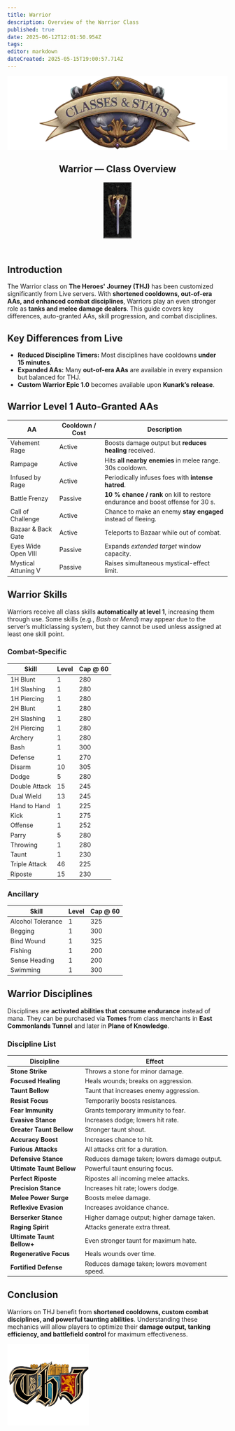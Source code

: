 ```yaml
---
title: Warrior
description: Overview of the Warrior Class
published: true
date: 2025-06-12T12:01:50.954Z
tags: 
editor: markdown
dateCreated: 2025-05-15T19:00:57.714Z
---
```


<article class="class-wrapper">
<header class="hero-card"><img src="/classes-and-abilities/statsandclasses.webp" alt="Classes & Stats Banner" class="hero-banner"><div class="title-card"><h1 class="hero-title"><span>Warrior — Class Overview</span></h1><img src="/classes-and-abilities/warrior.gif" alt="Warrior Flair" class="class-gif"></div></header>
<section class="intro"><h2>Introduction</h2><p>The Warrior class on <strong>The Heroes' Journey (THJ)</strong> has been customized significantly from Live servers. With <strong>shortened cooldowns, out-of-era AAs, and enhanced combat disciplines</strong>, Warriors play an even stronger role as <strong>tanks and melee damage dealers</strong>. This guide covers key differences, auto-granted AAs, skill progression, and combat disciplines.</p></section>
<section class="differences"><h2>Key Differences from Live</h2><ul><li><strong>Reduced Discipline Timers:</strong> Most disciplines have cooldowns <strong>under 15&nbsp;minutes</strong>.</li><li><strong>Expanded AAs:</strong> Many <strong>out-of-era AAs</strong> are available in every expansion but balanced for THJ.</li><li><strong>Custom Warrior Epic&nbsp;1.0</strong> becomes available upon <strong>Kunark’s release</strong>.</li></ul></section>
<section class="abilities"><h2>Warrior Level 1 Auto-Granted AAs</h2><table class="aa-table"><thead><tr><th>AA</th><th>Cooldown / Cost</th><th>Description</th></tr></thead><tbody><tr><td>Vehement Rage</td><td>Active</td><td>Boosts damage output but <strong>reduces healing</strong> received.</td></tr><tr><td>Rampage</td><td>Active</td><td>Hits <strong>all nearby enemies</strong> in melee range. 30s cooldown.</td></tr><tr><td>Infused by Rage</td><td>Active</td><td>Periodically infuses foes with <strong>intense hatred</strong>.</td></tr><tr><td>Battle Frenzy</td><td>Passive</td><td><strong>10&nbsp;% chance / rank</strong> on kill to restore endurance and boost offense for 30&nbsp;s.</td></tr><tr><td>Call of Challenge</td><td>Active</td><td>Chance to make an enemy <strong>stay engaged</strong> instead of fleeing.</td></tr><tr><td>Bazaar &amp; Back Gate</td><td>Active</td><td>Teleports to Bazaar while out of combat.</td></tr><tr><td>Eyes Wide Open&nbsp;VIII</td><td>Passive</td><td>Expands <em>extended target</em> window capacity.</td></tr><tr><td>Mystical Attuning&nbsp;V</td><td>Passive</td><td>Raises simultaneous mystical-effect limit.</td></tr></tbody></table></section>
<section class="skills"><h2>Warrior Skills</h2><p>Warriors receive all class skills <strong>automatically at level&nbsp;1</strong>, increasing them through use. Some skills (e.g., <em>Bash</em> or <em>Mend</em>) may appear due to the server’s multiclassing system, but they cannot be used unless assigned at least one skill point.</p><h3>Combat-Specific</h3><table class="skill-table"><thead><tr><th>Skill</th><th>Level</th><th>Cap @ 60</th></tr></thead><tbody><tr><td>1H Blunt</td><td>1</td><td>280</td></tr><tr><td>1H Slashing</td><td>1</td><td>280</td></tr><tr><td>1H Piercing</td><td>1</td><td>280</td></tr><tr><td>2H Blunt</td><td>1</td><td>280</td></tr><tr><td>2H Slashing</td><td>1</td><td>280</td></tr><tr><td>2H Piercing</td><td>1</td><td>280</td></tr><tr><td>Archery</td><td>1</td><td>280</td></tr><tr><td>Bash</td><td>1</td><td>300</td></tr><tr><td>Defense</td><td>1</td><td>270</td></tr><tr><td>Disarm</td><td>10</td><td>305</td></tr><tr><td>Dodge</td><td>5</td><td>280</td></tr><tr><td>Double Attack</td><td>15</td><td>245</td></tr><tr><td>Dual Wield</td><td>13</td><td>245</td></tr><tr><td>Hand to Hand</td><td>1</td><td>225</td></tr><tr><td>Kick</td><td>1</td><td>275</td></tr><tr><td>Offense</td><td>1</td><td>252</td></tr><tr><td>Parry</td><td>5</td><td>280</td></tr><tr><td>Throwing</td><td>1</td><td>280</td></tr><tr><td>Taunt</td><td>1</td><td>230</td></tr><tr><td>Triple Attack</td><td>46</td><td>225</td></tr><tr><td>Riposte</td><td>15</td><td>230</td></tr></tbody></table><h3>Ancillary</h3><table class="skill-table"><thead><tr><th>Skill</th><th>Level</th><th>Cap @ 60</th></tr></thead><tbody><tr><td>Alcohol Tolerance</td><td>1</td><td>325</td></tr><tr><td>Begging</td><td>1</td><td>300</td></tr><tr><td>Bind Wound</td><td>1</td><td>325</td></tr><tr><td>Fishing</td><td>1</td><td>200</td></tr><tr><td>Sense Heading</td><td>1</td><td>200</td></tr><tr><td>Swimming</td><td>1</td><td>300</td></tr></tbody></table></section>
<section class="disciplines"><h2>Warrior Disciplines</h2><p>Disciplines are <strong>activated abilities that consume endurance</strong> instead of mana. They can be purchased via <strong>Tomes</strong> from class merchants in <strong>East Commonlands Tunnel</strong> and later in <strong>Plane of Knowledge</strong>.</p><h3>Discipline List</h3><table class="skill-table"><thead><tr><th>Discipline</th><th>Effect</th></tr></thead><tbody><tr><td><strong>Stone Strike</strong></td><td>Throws a stone for minor damage.</td></tr><tr><td><strong>Focused Healing</strong></td><td>Heals wounds; breaks on aggression.</td></tr><tr><td><strong>Taunt Bellow</strong></td><td>Taunt that increases enemy aggression.</td></tr><tr><td><strong>Resist Focus</strong></td><td>Temporarily boosts resistances.</td></tr><tr><td><strong>Fear Immunity</strong></td><td>Grants temporary immunity to fear.</td></tr><tr><td><strong>Evasive Stance</strong></td><td>Increases dodge; lowers hit rate.</td></tr><tr><td><strong>Greater Taunt Bellow</strong></td><td>Stronger taunt shout.</td></tr><tr><td><strong>Accuracy Boost</strong></td><td>Increases chance to hit.</td></tr><tr><td><strong>Furious Attacks</strong></td><td>All attacks crit for a duration.</td></tr><tr><td><strong>Defensive Stance</strong></td><td>Reduces damage taken; lowers damage output.</td></tr><tr><td><strong>Ultimate Taunt Bellow</strong></td><td>Powerful taunt ensuring focus.</td></tr><tr><td><strong>Perfect Riposte</strong></td><td>Ripostes all incoming melee attacks.</td></tr><tr><td><strong>Precision Stance</strong></td><td>Increases hit rate; lowers dodge.</td></tr><tr><td><strong>Melee Power Surge</strong></td><td>Boosts melee damage.</td></tr><tr><td><strong>Reflexive Evasion</strong></td><td>Increases avoidance chance.</td></tr><tr><td><strong>Berserker Stance</strong></td><td>Higher damage output; higher damage taken.</td></tr><tr><td><strong>Raging Spirit</strong></td><td>Attacks generate extra threat.</td></tr><tr><td><strong>Ultimate Taunt Bellow+</strong></td><td>Even stronger taunt for maximum hate.</td></tr><tr><td><strong>Regenerative Focus</strong></td><td>Heals wounds over time.</td></tr><tr><td><strong>Fortified Defense</strong></td><td>Reduces damage taken; lowers movement speed.</td></tr></tbody></table></section>
<section class="conclusion"><h2>Conclusion</h2><p>Warriors on THJ benefit from <strong>shortened cooldowns, custom combat disciplines, and powerful taunting abilities</strong>. Understanding these mechanics will allow players to optimize their <strong>damage output, tanking efficiency, and battlefield control</strong> for maximum effectiveness.</p></section>
<img src="/pagebreak2.webp" alt="Page Break" class="page-break">
</article>
